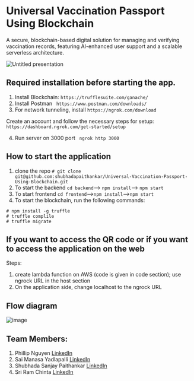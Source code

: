 # Universal Vaccination Passport Using Blockchain

A secure, blockchain-based digital solution for managing and verifying vaccination records, featuring AI-enhanced user support and a scalable serverless architecture.
 

![Untitled presentation](https://github.com/shubhadapaithankar/Universal-Vaccination-Passport-Using-Blockchain/assets/99461999/b82a4e16-0c69-49f8-ba65-b3537a8c0321)

## Required installation before starting the app.

1. Install Blockchain:  `https://trufflesuite.com/ganache/`
2. Install Postman ` https://www.postman.com/downloads/`
3. For network tunneling, install `https://ngrok.com/download` 

  Create an account and follow the necessary steps for setup: `https://dashboard.ngrok.com/get-started/setup`

4. Run server on 3000 port ` ngrok http 3000`

## How to start the application
1. clone the repo ` # git clone git@github.com:shubhadapaithankar/Universal-Vaccination-Passport-Using-Blockchain.git `
2. To start the backend `cd backend`--> `npm install`--> `npm start`
3. To start frontend `cd frontend`-->`npm install`-->`npm start`
4. To start the blockchain, run the following commands:
```
# npm install -g truffle
# truffle complile
# truffle migrate  
  ```


## If you want to access the QR code or if you want to access the application on the web

Steps:
1. create lambda function on AWS (code is given in code section); use ngrock URL in the host section
2. On the application side, change localhost to the ngrock URL

## Flow diagram
![image](https://github.com/shubhadapaithankar/Universal-Vaccination-Passport-Using-Blockchain/assets/87613567/f9346160-02a3-4090-9f62-61439b65909c)

## Team Members:

1. Phillip Nguyen <a href="https://www.linkedin.com/in/philliphnguyen1997/" target="_blank">LinkedIn</a>
2. Sai Manasa Yadlapalli <a href="https://www.linkedin.com/in/saimanasayadlapalli/" target="_blank">LinkedIn</a>
3. Shubhada Sanjay Paithankar <a href="https://www.linkedin.com/in/spaithankar/" target="_blank">LinkedIn</a>
4. Sri Ram Chinta <a href="https://www.linkedin.com/in/sriram-chinta/" target="_blank">LinkedIn</a>

